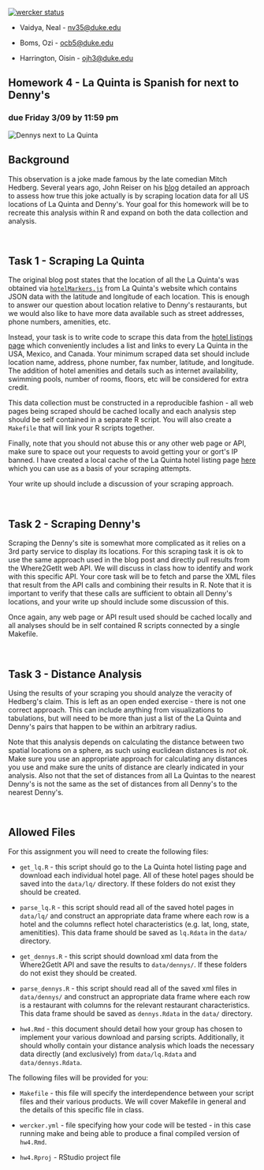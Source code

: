[![wercker status](https://app.wercker.com/status/7f4fc1c00505a798a1444303952961e1/s/master "wercker status")](https://app.wercker.com/project/byKey/7f4fc1c00505a798a1444303952961e1)

* Vaidya, Neal - nv35@duke.edu

* Boms, Ozi - ocb5@duke.edu

* Harrington, Oisin - ojh3@duke.edu

Homework 4 - La Quinta is Spanish for next to Denny's
---

### due Friday 3/09 by 11:59 pm

![Dennys next to La Quinta](http://www2.stat.duke.edu/~cr173/Sta323_Sp18/homework/imgs/hedberg.jpg)

## Background

This observation is a joke made famous by the late comedian Mitch Hedberg. Several years ago, John Reiser on his [blog](http://njgeo.org/2014/01/30/mitch-hedberg-and-gis/) detailed an approach to assess how true this joke actually is by scraping location data for all US locations of La Quinta and Denny's. Your goal for this homework will be to recreate this analysis within R and expand on both the data collection and analysis.

<br/>

##  Task 1 - Scraping La Quinta

The original blog post states that the location of all the La Quinta's was obtained via [`hotelMarkers.js`](http://www.lq.com/lq/data/hotelMarkers.js) from La Quinta's website which contains JSON data with the latitude and longitude of each location. This is enough to answer our question about location relative to Denny's restaurants, but we would also like to have more data available such as street addresses, phone numbers, amenities, etc.

Instead, your task is to write code to scrape this data from the [hotel listings page](http://www.lq.com/en/findandbook/hotel-listings.html) which conveniently includes a list and links to every La Quinta in the USA, Mexico, and Canada. Your minimum scraped data set should include location name, address, phone number, fax number, latitude, and longitude. The addition of hotel amenities and details such as internet availability, swimming pools, number of rooms, floors, etc will be considered for extra credit.

This data collection must be constructed in a reproducible fashion - all web pages being scraped should be cached locally and each analysis step should be self contained in a separate R script. You will also create a `Makefile` that will link your R scripts together. 

Finally, note that you should not abuse this or any other web page or API, make sure to space out your requests to avoid getting your or gort's IP banned. I have created a local cache of the La Quinta hotel listing page [here](http://www2.stat.duke.edu/~cr173/lq/www.lq.com/en/findandbook/hotel-listings.html) which you can use as a basis of your scraping attempts.

Your write up should include a discussion of your scraping approach.

<br/>

## Task 2 - Scraping Denny's

Scraping the Denny's site is somewhat more complicated as it relies on a 3rd party service to display its locations. For this scraping task it is ok to use the same approach used in the blog post and directly pull results from the Where2GetIt web API. We will discuss in class how to identify and work with this specific API. Your core task will be to fetch and parse the XML files that result from the API calls and combining their results in R. Note that it is important to verify that these calls are sufficient to obtain all Denny's locations, and your write up should include some discussion of this.

Once again, any web page or API result used should be cached locally and all analyses should be in self contained R scripts connected by a single Makefile.

<br/>

## Task 3 - Distance Analysis

Using the results of your scraping you should analyze the veracity of Hedberg's claim. This is left as an open ended exercise - there is not one correct approach. This can include anything from visualizations to tabulations, but will need to be more than just a list of the La Quinta and Denny's pairs that happen to be within an arbitrary radius.

Note that this analysis depends on calculating the distance between two spatial locations on a sphere, as such using euclidean distances is *not ok*. Make sure you use an appropriate approach for calculating any distances you use and make sure the units of distance are clearly indicated in your analysis. Also not that the set of distances from all La Quintas to the nearest Denny's is not the same as the set of distances from all Denny's to the nearest Denny's.

<br/>

## Allowed Files

For this assignment you will need to create the following files:

* `get_lq.R` - this script should go to the La Quinta hotel listing page and download each individual hotel page. All of these hotel pages should be saved into the `data/lq/` directory. If these folders do not exist they should be created.

* `parse_lq.R` - this script should read all of the saved hotel pages in `data/lq/` and construct an appropriate data frame where each row is a hotel and the columns reflect hotel characteristics (e.g. lat, long, state, amenitities). This data frame should be saved as `lq.Rdata` in the `data/` directory.

* `get_dennys.R` - this script should download xml data from the Where2GetIt API and save the results to `data/dennys/`. If these folders do not exist they should be created.

* `parse_dennys.R` - this script should read all of the saved xml files in `data/dennys/` and construct an appropriate data frame where each row is a restaurant with columns for the relevant restaurant characteristics. This data frame should be saved as `dennys.Rdata` in the `data/` directory.

* `hw4.Rmd` - this document should detail how your group has chosen to implement your various download and parsing scripts. Additionally, it should wholly contain your distance analysis which loads the necessary data directly (and exclusively) from `data/lq.Rdata` and `data/dennys.Rdata`.

The following files will be provided for you:

* `Makefile` - this file will specify the interdependence between your script files and their various products. We will cover Makefile in general and the details of this specific file in class.

* `wercker.yml` - file specifying how your code will be tested - in this case running make and being able to produce a final compiled version of `hw4.Rmd`.

* `hw4.Rproj` - RStudio project file


